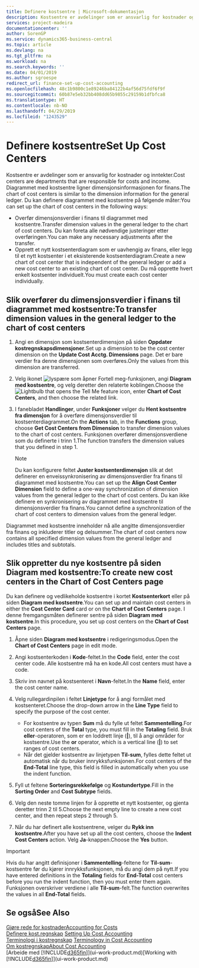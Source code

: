 ```yaml
---
title: Definere kostsentre | Microsoft-dokumentasjon
description: Kostsentre er avdelinger som er ansvarlig for kostnader og inntekter. Diagrammet med kostsentre ligner dimensjonsinformasjonen for finans.
services: project-madeira
documentationcenter: ''
author: SorenGP
ms.service: dynamics365-business-central
ms.topic: article
ms.devlang: na
ms.tgt_pltfrm: na
ms.workload: na
ms.search.keywords: ''
ms.date: 04/01/2019
ms.author: sgroespe
redirect_url: finance-set-up-cost-accounting
ms.openlocfilehash: 48c1b9800c1e89246ba84122b4af56d75fdf6f9f
ms.sourcegitcommit: 60b87e5eb32bb408dd65b9855c29159b1dfbfca8
ms.translationtype: HT
ms.contentlocale: nb-NO
ms.lasthandoff: 04/29/2019
ms.locfileid: "1243529"
---
```

# <a name="set-up-cost-centers"></a><span data-ttu-id="962f7-104">Definere kostsentre</span><span class="sxs-lookup"><span data-stu-id="962f7-104">Set Up Cost Centers</span></span>
<span data-ttu-id="962f7-105">Kostsentre er avdelinger som er ansvarlig for kostnader og inntekter.</span><span class="sxs-lookup"><span data-stu-id="962f7-105">Cost centers are departments that are responsible for costs and income.</span></span> <span data-ttu-id="962f7-106">Diagrammet med kostsentre ligner dimensjonsinformasjonen for finans.</span><span class="sxs-lookup"><span data-stu-id="962f7-106">The chart of cost centers is similar to the dimension information for the general ledger.</span></span> <span data-ttu-id="962f7-107">Du kan definere diagrammet med kostsentre på følgende måter:</span><span class="sxs-lookup"><span data-stu-id="962f7-107">You can set up the chart of cost centers in the following ways:</span></span>  

-   <span data-ttu-id="962f7-108">Overfør dimensjonsverdier i finans til diagrammet med kostsentre.</span><span class="sxs-lookup"><span data-stu-id="962f7-108">Transfer dimension values in the general ledger to the chart of cost centers.</span></span> <span data-ttu-id="962f7-109">Du kan foreta alle nødvendige justeringer etter overføringen.</span><span class="sxs-lookup"><span data-stu-id="962f7-109">You can make any necessary adjustments after the transfer.</span></span>  
-   <span data-ttu-id="962f7-110">Opprett et nytt kostsenterdiagram som er uavhengig av finans, eller legg til et nytt kostsenter i et eksisterende kostsenterdiagram.</span><span class="sxs-lookup"><span data-stu-id="962f7-110">Create a new chart of cost center that is independent of the general ledger or add a new cost center to an existing chart of cost center.</span></span> <span data-ttu-id="962f7-111">Du må opprette hvert enkelt kostsenter individuelt.</span><span class="sxs-lookup"><span data-stu-id="962f7-111">You must create each cost center individually.</span></span>  

## <a name="to-transfer-dimension-values-in-the-general-ledger-to-the-chart-of-cost-centers"></a><span data-ttu-id="962f7-112">Slik overfører du dimensjonsverdier i finans til diagrammet med kostsentre:</span><span class="sxs-lookup"><span data-stu-id="962f7-112">To transfer dimension values in the general ledger to the chart of cost centers</span></span>  
1.  <span data-ttu-id="962f7-113">Angi en dimensjon som kostsenterdimensjon på siden **Oppdater kostregnskapsdimensjoner**.</span><span class="sxs-lookup"><span data-stu-id="962f7-113">Set up a dimension to be the cost center dimension on the **Update Cost Acctg. Dimensions** page.</span></span> <span data-ttu-id="962f7-114">Det er bare verdier fra denne dimensjonen som overføres.</span><span class="sxs-lookup"><span data-stu-id="962f7-114">Only the values from this dimension are transferred.</span></span>  
2.  <span data-ttu-id="962f7-115">Velg ikonet ![lyspære som åpner Fortell meg-funksjonen](media/ui-search/search_small.png "Fortell hva du vil gjøre"), angi **Diagram med kostsentre**, og velg deretter den relaterte koblingen.</span><span class="sxs-lookup"><span data-stu-id="962f7-115">Choose the ![Lightbulb that opens the Tell Me feature](media/ui-search/search_small.png "Tell me what you want to do") icon, enter **Chart of Cost Centers**, and then choose the related link.</span></span>  
3.  <span data-ttu-id="962f7-116">I fanebladet **Handlinger**, under **Funksjoner** velger du **Hent kostsentre fra dimensjon** for å overføre dimensjonsverdier til kostsenterdiagrammet.</span><span class="sxs-lookup"><span data-stu-id="962f7-116">On the **Actions** tab, in the **Functions** group, choose **Get Cost Centers from Dimension** to transfer dimension values to the chart of cost centers.</span></span> <span data-ttu-id="962f7-117">Funksjonen overfører dimensjonsverdiene som du definerte i trinn 1.</span><span class="sxs-lookup"><span data-stu-id="962f7-117">The function transfers the dimension values that you defined in step 1.</span></span>  

    > [!NOTE]  
    >  <span data-ttu-id="962f7-118">Du kan konfigurere feltet **Juster kostsenterdimensjon** slik at det definerer en enveissynkronisering av dimensjonsverdier fra finans til diagrammet med kostsentre.</span><span class="sxs-lookup"><span data-stu-id="962f7-118">You can set up the **Align Cost Center Dimension**  field to define a one-way synchronization of dimension values from the general ledger to the chart of cost centers.</span></span> <span data-ttu-id="962f7-119">Du kan ikke definere en synkronisering av diagrammet med kostsentre til dimensjonsverdier fra finans.</span><span class="sxs-lookup"><span data-stu-id="962f7-119">You cannot define a synchronization of the chart of cost centers to dimension values from the general ledger.</span></span>  

<span data-ttu-id="962f7-120">Diagrammet med kostsentre inneholder nå alle angitte dimensjonsverdier fra finans og inkluderer titler og delsummer.</span><span class="sxs-lookup"><span data-stu-id="962f7-120">The chart of cost centers now contains all specified dimension values from the general ledger and includes titles and subtotals.</span></span>  

## <a name="to-create-new-cost-centers-in-the-chart-of-cost-centers-page"></a><span data-ttu-id="962f7-121">Slik oppretter du nye kostsentre på siden Diagram med kostsentre:</span><span class="sxs-lookup"><span data-stu-id="962f7-121">To create new cost centers in the Chart of Cost Centers page</span></span>  
<span data-ttu-id="962f7-122">Du kan definere og vedlikeholde kostsentre i kortet **Kostsenterkort** eller på siden **Diagram med kostsentre**.</span><span class="sxs-lookup"><span data-stu-id="962f7-122">You can set up and maintain cost centers in either the **Cost Center Card** card or on the **Chart of Cost Centers** page.</span></span> <span data-ttu-id="962f7-123">I denne fremgangsmåten definerer sentre på siden **Diagram med kostsentre**.</span><span class="sxs-lookup"><span data-stu-id="962f7-123">In this procedure, you set up cost centers on the **Chart of Cost Centers** page.</span></span>  

1. <span data-ttu-id="962f7-124">Åpne siden **Diagram med kostsentre** i redigeringsmodus.</span><span class="sxs-lookup"><span data-stu-id="962f7-124">Open the **Chart of Cost Centers** page in edit mode.</span></span>  
2. <span data-ttu-id="962f7-125">Angi kostsenterkoden i **Kode**-feltet.</span><span class="sxs-lookup"><span data-stu-id="962f7-125">In the **Code** field, enter the cost center code.</span></span> <span data-ttu-id="962f7-126">Alle kostsentre må ha en kode.</span><span class="sxs-lookup"><span data-stu-id="962f7-126">All cost centers must have a code.</span></span>  
3. <span data-ttu-id="962f7-127">Skriv inn navnet på kostsenteret i **Navn**-feltet.</span><span class="sxs-lookup"><span data-stu-id="962f7-127">In the **Name** field, enter the cost center name.</span></span>  
4. <span data-ttu-id="962f7-128">Velg rullegardinpilen i feltet **Linjetype** for å angi formålet med kostsenteret.</span><span class="sxs-lookup"><span data-stu-id="962f7-128">Choose the drop-down arrow in the **Line Type** field to specify the purpose of the cost center.</span></span>  

    - <span data-ttu-id="962f7-129">For kostsentre av typen **Sum** må du fylle ut feltet **Sammentelling**.</span><span class="sxs-lookup"><span data-stu-id="962f7-129">For cost centers of the **Total** type, you must fill in the **Totaling** field.</span></span> <span data-ttu-id="962f7-130">Bruk **eller**-operatoren, som er en loddrett linje (**&#124;**), til å angi områder for kostsentre.</span><span class="sxs-lookup"><span data-stu-id="962f7-130">Use the **or** operator, which is a vertical line (**&#124;**) to set ranges of cost centers.</span></span>  
    - <span data-ttu-id="962f7-131">Når det gjelder kostsentre av linjetypen **Til-sum**, fylles dette feltet ut automatisk når du bruker innrykksfunksjonen.</span><span class="sxs-lookup"><span data-stu-id="962f7-131">For cost centers of the **End-Total** line type, this field is filled in automatically when you use the indent function.</span></span>  
5.  <span data-ttu-id="962f7-132">Fyll ut feltene **Sorteringsrekkefølge** og **Kostundertype**.</span><span class="sxs-lookup"><span data-stu-id="962f7-132">Fill in the **Sorting Order** and **Cost Subtype** fields.</span></span>  
6.  <span data-ttu-id="962f7-133">Velg den neste tomme linjen for å opprette et nytt kostsenter, og gjenta deretter trinn 2 til 5.</span><span class="sxs-lookup"><span data-stu-id="962f7-133">Choose the next empty line to create a new cost center, and then repeat steps 2 through 5.</span></span>  
7.  <span data-ttu-id="962f7-134">Når du har definert alle kostsentrene, velger du **Rykk inn kostsentre**.</span><span class="sxs-lookup"><span data-stu-id="962f7-134">After you have set up all the cost centers, choose the **Indent Cost Centers** action.</span></span> <span data-ttu-id="962f7-135">Velg **Ja**-knappen.</span><span class="sxs-lookup"><span data-stu-id="962f7-135">Choose the **Yes** button.</span></span>  

> [!IMPORTANT]  
>  <span data-ttu-id="962f7-136">Hvis du har angitt definisjoner i **Sammentelling**-feltene for **Til-sum**-kostsentre før du kjører innrykksfunksjonen, må du angi dem på nytt.</span><span class="sxs-lookup"><span data-stu-id="962f7-136">If you have entered definitions in the **Totaling** fields for **End-Total** cost centers before you run the indent function, then you must enter them again.</span></span> <span data-ttu-id="962f7-137">Funksjonen overskriver verdiene i alle **Til-sum**-felt.</span><span class="sxs-lookup"><span data-stu-id="962f7-137">The function overwrites the values in all **End-Total** fields.</span></span>  

## <a name="see-also"></a><span data-ttu-id="962f7-138">Se også</span><span class="sxs-lookup"><span data-stu-id="962f7-138">See Also</span></span>  
[<span data-ttu-id="962f7-139">Gjøre rede for kostnader</span><span class="sxs-lookup"><span data-stu-id="962f7-139">Accounting for Costs</span></span>](finance-manage-cost-accounting.md)  
<span data-ttu-id="962f7-140">[Definere kost.regnskap](finance-set-up-cost-accounting.md) </span><span class="sxs-lookup"><span data-stu-id="962f7-140">[Setting Up Cost Accounting](finance-set-up-cost-accounting.md) </span></span>  
<span data-ttu-id="962f7-141">[Terminologi i kostregnskap](finance-terminology-in-cost-accounting.md) </span><span class="sxs-lookup"><span data-stu-id="962f7-141">[Terminology in Cost Accounting](finance-terminology-in-cost-accounting.md) </span></span>  
[<span data-ttu-id="962f7-142">Om kostregnskap</span><span class="sxs-lookup"><span data-stu-id="962f7-142">About Cost Accounting</span></span>](finance-about-cost-accounting.md)  
<span data-ttu-id="962f7-143">[Arbeide med [!INCLUDE[d365fin](includes/d365fin_md.md)]](ui-work-product.md)</span><span class="sxs-lookup"><span data-stu-id="962f7-143">[Working with [!INCLUDE[d365fin](includes/d365fin_md.md)]](ui-work-product.md)</span></span>

